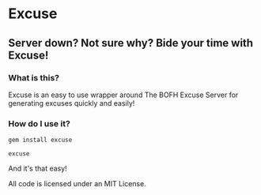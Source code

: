 # Excuse
## Server down? Not sure why? Bide your time with Excuse!

### What is this?

Excuse is an easy to use wrapper around The BOFH Excuse Server for generating excuses quickly and easily!

### How do I use it?

`gem install excuse`

`excuse`

And it's that easy!

All code is licensed under an MIT License.